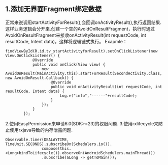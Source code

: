 1.添加无界面Fragment绑定数据
---------------------------
正常来说调用startActivityForResult(),会回调onActivityResult(),执行返回结果.这样业务逻辑会分开来.创建一个空的AvoidOnResultFragment，执行时通过AvoidOnResultFragment来接收onActivityResult(int requestCode, int resultCode, Intent data)，这样将逻辑链式执行。
Exapmle：
```
findViewById(R.id.tv_startActivityforResult).setOnClickListener(new View.OnClickListener() {
            @Override
            public void onClick(View view) {
                new AvoidOnResult(MainActivity.this).startForResult(SecondActivity.class, new AvoidOnResult.Callback() {
                    @Override
                    public void onActivityResult(int requestCode, int resultCode, Intent data) {
                        Log.e("info","------"+resultCode);
                    }
                });
            }
        });
```
2.使用EasyPermission来申请6.0(SDK>=23)的权限问题.
3.使用rxlifecycle来防止使用rxjava导致的内存泄露问题.
```
Observable.timer(DEALAYTIME, TimeUnit.SECONDS).subscribeOn(Schedulers.io()).
                compose(this.<Long>bindToLifecycle()).observeOn(AndroidSchedulers.mainThread())
                .subscribe(aLong -> getToMain());
```

